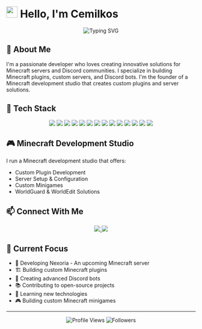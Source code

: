 # <img src="https://raw.githubusercontent.com/iampavangandhi/iampavangandhi/master/gifs/Hi.gif" width="30px"> Hello, I'm Cemilkos

<div align="center">
  <img src="https://readme-typing-svg.herokuapp.com?font=Fira+Code&pause=1000&width=435&lines=Minecraft+Developer;Discord+Bot+Developer;Java+Developer" alt="Typing SVG" />
</div>

## 🚀 About Me

I'm a passionate developer who loves creating innovative solutions for Minecraft servers and Discord communities. I specialize in building Minecraft plugins, custom servers, and Discord bots. I'm the founder of a Minecraft development studio that creates custom plugins and server solutions.

## 💫 Tech Stack

<div align="center">
  <img src="https://img.shields.io/badge/-Java-ED8B00?style=for-the-badge&logo=java&logoColor=white" />
  <img src="https://img.shields.io/badge/-Python-3776AB?style=for-the-badge&logo=python&logoColor=white" />
  <img src="https://img.shields.io/badge/-JavaScript-F7DF1E?style=for-the-badge&logo=javascript&logoColor=black" />
  <img src="https://img.shields.io/badge/-Node.js-339933?style=for-the-badge&logo=node.js&logoColor=white" />
  <img src="https://img.shields.io/badge/-Discord.js-7289DA?style=for-the-badge&logo=discord&logoColor=white" />
  <img src="https://img.shields.io/badge/-HTML5-E34F26?style=for-the-badge&logo=html5&logoColor=white" />
  <img src="https://img.shields.io/badge/-CSS3-1572B6?style=for-the-badge&logo=css3&logoColor=white" />
  <img src="https://img.shields.io/badge/-Spigot-FFA500?style=for-the-badge&logo=spigot&logoColor=white" />
  <img src="https://img.shields.io/badge/-Paper-FFA500?style=for-the-badge&logo=paper&logoColor=white" />
  <img src="https://img.shields.io/badge/-WorldEdit-FFA500?style=for-the-badge&logo=worldedit&logoColor=white" />
  <img src="https://img.shields.io/badge/-WorldGuard-FFA500?style=for-the-badge&logo=worldguard&logoColor=white" />
  <img src="https://img.shields.io/badge/-Git-F05032?style=for-the-badge&logo=git&logoColor=white" />
  <img src="https://img.shields.io/badge/-GitHub-181717?style=for-the-badge&logo=github&logoColor=white" />
  <img src="https://img.shields.io/badge/-GitHub-181717?style=for-the-badge&logo=github&logoColor=white" />
</div>

## 🎮 Minecraft Development Studio

I run a Minecraft development studio that offers:
- Custom Plugin Development
- Server Setup & Configuration
- Custom Minigames
- WorldGuard & WorldEdit Solutions

## 📫 Connect With Me

<div align="center">
  <a href="https://discord.gg/YOUR_DISCORD">
    <img src="https://img.shields.io/badge/-Discord-7289DA?style=for-the-badge&logo=discord&logoColor=white" />
  </a>
  <a href="mailto:YOUR_EMAIL">
    <img src="https://img.shields.io/badge/-Email-D14836?style=for-the-badge&logo=gmail&logoColor=white" />
  </a>
</div>

## 🎯 Current Focus

- 🔧 Developing Nexoria - An upcoming Minecraft server
- 🏗️ Building custom Minecraft plugins
- 🤖 Creating advanced Discord bots
- 📚 Contributing to open-source projects
- 🚀 Learning new technologies
- 🎮 Building custom Minecraft minigames

---

<div align="center">
  <img src="https://komarev.com/ghpvc/?username=cemilkos&color=blueviolet&style=for-the-badge" alt="Profile Views" />
  <img src="https://img.shields.io/github/followers/cemilkos?label=Followers&style=for-the-badge&color=blueviolet" alt="Followers" />
</div> 
